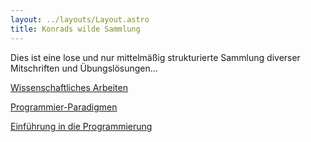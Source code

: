```yaml
---
layout: ../layouts/Layout.astro
title: Konrads wilde Sammlung 
---
```

Dies ist eine lose und nur mittelmäßig strukturierte Sammlung diverser Mitschriften und Übungslösungen...

[Wissenschaftliches Arbeiten](./wissarb/wissarb)

[Programmier-Paradigmen](./pp/pp)

[Einführung in die Programmierung](./prog/prog)
